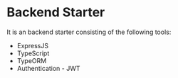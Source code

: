 # Backend Starter
It is an backend starter consisting of the following tools:
* ExpressJS
* TypeScript
* TypeORM
* Authentication - JWT
